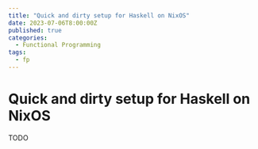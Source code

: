 ```yaml
---
title: "Quick and dirty setup for Haskell on NixOS"
date: 2023-07-06T8:00:00Z
published: true
categories:
  - Functional Programming
tags:
  - fp
---
```


# Quick and dirty setup for Haskell on NixOS

TODO
